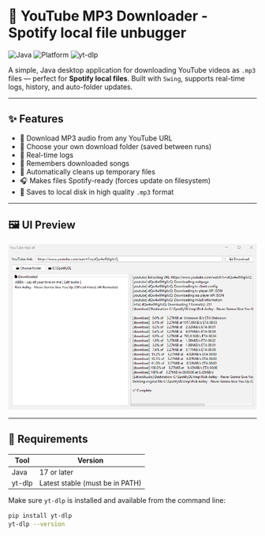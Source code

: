 # 🎵 YouTube MP3 Downloader - Spotify local file unbugger

![Java](https://img.shields.io/badge/Java-17%2B-blue.svg)
![Platform](https://img.shields.io/badge/Platform-Windows%20%7C%20Cross--platform-lightgrey)
![yt-dlp](https://img.shields.io/badge/yt--dlp-required-yellow)

A simple, Java desktop application for downloading YouTube videos as `.mp3` files — perfect for **Spotify local files**. Built with `Swing`, supports real-time logs, history, and auto-folder updates.

---

## ✨ Features

- 🔗 Download MP3 audio from any YouTube URL
- 📂 Choose your own download folder (saved between runs)
- 📃 Real-time logs
- 🧠 Remembers downloaded songs
- 🧼 Automatically cleans up temporary files
- 🎧 Makes files Spotify-ready (forces update on filesystem)
- 💾 Saves to local disk in high quality `.mp3` format

---

## 🖼 UI Preview

<img src="assets/prev.png" width="600"/>

---

## 🔧 Requirements

| Tool     | Version      |
|----------|--------------|
| Java     | 17 or later  |
| yt-dlp   | Latest stable (must be in PATH) |

Make sure `yt-dlp` is installed and available from the command line:

```bash
pip install yt-dlp
yt-dlp --version
```
